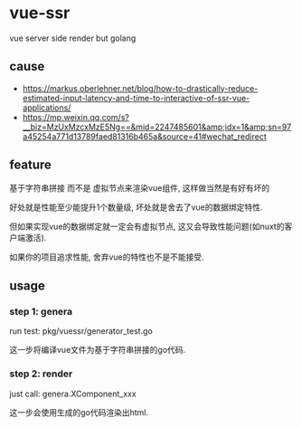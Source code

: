 # vue-ssr
vue server side render but golang

## cause
- https://markus.oberlehner.net/blog/how-to-drastically-reduce-estimated-input-latency-and-time-to-interactive-of-ssr-vue-applications/
- https://mp.weixin.qq.com/s?__biz=MzUxMzcxMzE5Ng==&mid=2247485601&amp;idx=1&amp;sn=97a45254a771d13789faed81316b465a&source=41#wechat_redirect

## feature
基于字符串拼接 而不是 虚拟节点来渲染vue组件, 这样做当然是有好有坏的

好处就是性能至少能提升1个数量级, 坏处就是舍去了vue的数据绑定特性.

但如果实现vue的数据绑定就一定会有虚拟节点, 这又会导致性能问题(如nuxt的客户端激活).

如果你的项目追求性能, 舍弃vue的特性也不是不能接受.

## usage

### step 1: genera
run test: pkg/vuessr/generator_test.go

这一步将编译vue文件为基于字符串拼接的go代码.

### step 2: render

just call: genera.XComponent_xxx

这一步会使用生成的go代码渲染出html.

